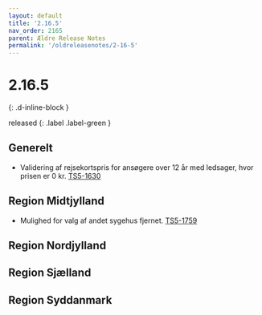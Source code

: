 ```yaml
---
layout: default
title: '2.16.5'
nav_order: 2165
parent: Ældre Release Notes
permalink: '/oldreleasenotes/2-16-5'
---
```


# 2.16.5
{: .d-inline-block }

released 
{: .label .label-green }

## Generelt
- Validering af rejsekortspris for ansøgere over 12 år med ledsager, hvor prisen er 0 kr. [TS5-1630](https://sd.trifork.com/projects/TS5/queues/custom/95/TS5-1630)
  
## Region Midtjylland
- Mulighed for valg af andet sygehus fjernet. [TS5-1759](https://sd.trifork.com/browse/TS5-1759)
  
## Region Nordjylland

## Region Sjælland

## Region Syddanmark

